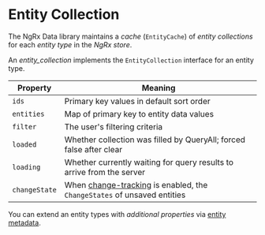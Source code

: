 # Entity Collection

The NgRx Data library maintains a _cache_ (`EntityCache`) of
_entity collections_ for each _entity type_ in the _NgRx store_.

An _entity_collection_ implements the `EntityCollection` interface for an entity type.

| Property      | Meaning                                                                                             |
| ------------- | --------------------------------------------------------------------------------------------------- |
| `ids`         | Primary key values in default sort order                                                            |
| `entities`    | Map of primary key to entity data values                                                            |
| `filter`      | The user's filtering criteria                                                                       |
| `loaded`      | Whether collection was filled by QueryAll; forced false after clear                                 |
| `loading`     | Whether currently waiting for query results to arrive from the server                               |
| `changeState` | When [change-tracking](guide/data/entity-change-tracker) is enabled, the `ChangeStates` of unsaved entities |

You can extend an entity types with _additional properties_ via
[entity metadata](guide/data/entity-metadata#additionalcollectionstate).
